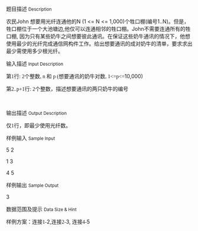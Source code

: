 <div class="panel panel-default">
<div class="area-title">
<span>
题目描述
<small>Description</small>
</span></div>
<div class="panel-body">

<p><span>农民John 想要用光纤连通他的N (1 &lt;= N &lt;= 1,000)个牲口棚(编号1..N)。但是，牲口棚位于一个大池塘边,他仅可以连通相邻的牲口棚。John不需要连通所有的牲口棚, 因为只有某些奶牛之间想要彼此通讯。在保证这些奶牛通讯的情况下，他想使用最少的光纤完成通信网构件工作。给出想要通讯的成对奶牛的清单，要求求出最少需使用多少根光纤。</span></p>

</div>
</div>

<div class="panel panel-default">
<div class="area-title">
<span>
输入描述
<small>Input Description</small>
</span></div>
<div class="panel-body">
<p>第<span style="font-family: Verdana;">1</span><span style="">行</span><span style="font-family: Verdana;">: 2</span><span style="">个整数</span><span style="font-family: Verdana;">, n </span><span style="">和 </span><span style="font-family: Verdana;">p (</span><span style="">想要通讯的奶牛对数</span><span style="font-family: Verdana;">, 1&lt;=p&lt;=</span>10,000)</p>
<p>第<span style="font-family: Verdana;">2..p+1</span><span style="">行</span><span style="font-family: Verdana;">: 2</span><span style="">个整数，描述想要通讯的两只奶牛的编号</span></p>
<p> </p>

</div>
</div>
<div  class="panel panel-default">
<div class="area-title">
<span>
输出描述
<small>Output Description</small>
</span></div>
<div class="panel-body">

<p class="p16">仅<span style="font-family: Verdana;">1</span><span style="font-family: 楷体_GB2312;">行，即最少使用光纤数。</span></p>

</div>
</div>


<div class="panel panel-default">
<div class="area-title">
<span>
样例输入
<small>Sample Input</small>
</span></div>
<div class="panel-body">
<p>5 2</p>
<p>1 3</p>
<p>4 5</p>

</div>
</div>

<div class="panel panel-default">
<div class="area-title">
<span>
样例输出
<small>Sample Output</small>
</span></div>
<div class="panel-body">
<p>3</p>

</div>
</div>

<div class="panel panel-default">
<div class="area-title">
<span>
数据范围及提示
<small>Data Size & Hint</small>
</span></div>
<div class="panel-body">
<p>样例方案：连接<span style="font-family: Verdana;">1-</span>2,<span style="">连接</span><span style="font-family: Verdana;">2-</span>3, <span style="">连接</span><span style="font-family: Verdana;">4-</span>5</p>
</div>
</div>